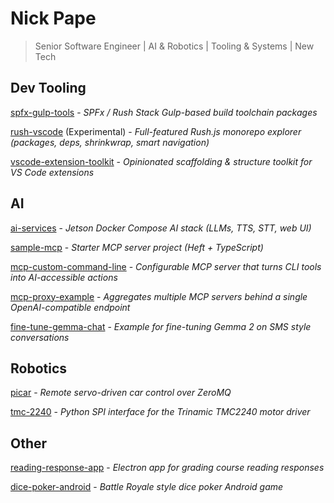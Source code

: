 # Nick Pape
> Senior Software Engineer | AI & Robotics | Tooling & Systems | New Tech

## Dev Tooling
[spfx-gulp-tools](https://github.com/microsoft/spfx-gulp-tools) - _SPFx / Rush Stack Gulp-based build toolchain packages_

[rush-vscode](https://github.com/nick-pape/rush-vscode) (Experimental) - _Full-featured Rush.js monorepo explorer (packages, deps, shrinkwrap, smart navigation)_  

[vscode-extension-toolkit](https://github.com/nick-pape/vscode-extension-toolkit) - _Opinionated scaffolding & structure toolkit for VS Code extensions_

## AI
[ai-services](https://github.com/nick-pape/ai-services) - _Jetson Docker Compose AI stack (LLMs, TTS, STT, web UI)_  

[sample-mcp](https://github.com/nick-pape/sample-mcp) - _Starter MCP server project (Heft + TypeScript)_

[mcp-custom-command-line](https://github.com/nick-pape/mcp-custom-command-line) - _Configurable MCP server that turns CLI tools into AI-accessible actions_  

[mcp-proxy-example](https://github.com/nick-pape/mcp-proxy-example) - _Aggregates multiple MCP servers behind a single OpenAI-compatible endpoint_   

[fine-tune-gemma-chat](https://github.com/nick-pape/fine-tune-gemma-chat) - _Example for fine-tuning Gemma 2 on SMS style conversations_

## 

## Robotics
[picar](https://github.com/nick-pape/picar) - _Remote servo-driven car control over ZeroMQ_  

[tmc-2240](https://github.com/nick-pape/tmc-2240) - _Python SPI interface for the Trinamic TMC2240 motor driver_

## Other
[reading-response-app](https://github.com/nick-pape/reading-response-app) - _Electron app for grading course reading responses_  

[dice-poker-android](https://github.com/nick-pape/dice-poker-android) - _Battle Royale style dice poker Android game_

